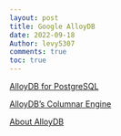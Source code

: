 ```yaml
---
layout: post
title: Google AlloyDB
date: 2022-09-18
Author: levy5307
comments: true
toc: true
---
```


[AlloyDB for PostgreSQL](https://cloud.google.com/blog/products/databases/alloydb-for-postgresql-intelligent-scalable-storage)

[AlloyDB’s Columnar Engine](https://cloud.google.com/blog/products/databases/alloydb-for-postgresql-columnar-engine)

[About AlloyDB](https://cloud.google.com/alloydb/docs/overview)
